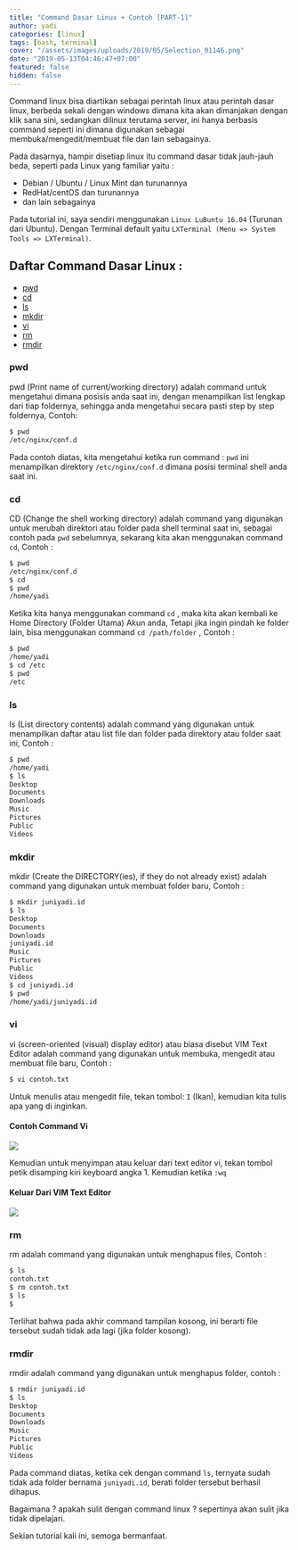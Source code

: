 ```yaml
---
title: "Command Dasar Linux + Contoh [PART-1]"
author: yadi
categories: [linux]
tags: [bash, terminal]
cover: "/assets/images/uploads/2019/05/Selection_01146.png"
date: "2019-05-13T04:46:47+07:00"
featured: false
hidden: false
---
```


Command linux bisa diartikan sebagai perintah linux atau perintah dasar linux, berbeda sekali dengan windows dimana kita akan dimanjakan dengan klik sana sini, sedangkan dilinux terutama server, ini hanya berbasis command seperti ini dimana digunakan sebagai membuka/mengedit/membuat file dan lain sebagainya.

Pada dasarnya, hampir disetiap linux itu command dasar tidak jauh-jauh beda, seperti pada Linux yang familiar yaitu :

- Debian / Ubuntu / Linux Mint dan turunannya
- RedHat/centOS dan turunannya
- dan lain sebagainya

Pada tutorial ini, saya sendiri menggunakan `Linux LuBuntu 16.04` (Turunan dari Ubuntu). Dengan Terminal default yaitu `LXTerminal (Menu => System Tools => LXTerminal)`.

## Daftar Command Dasar Linux :

- [pwd](#pwd)
- [cd](#cd)
- [ls](#ls)
- [mkdir](#mkdir)
- [vi](#vi)
- [rm](#rm)
- [rmdir](#rmdir)

### pwd

pwd (Print name of current/working directory) adalah command untuk mengetahui dimana posisis anda saat ini, dengan menampilkan list lengkap dari tiap foldernya, sehingga anda mengetahui secara pasti step by step foldernya, Contoh:

```bash
$ pwd
/etc/nginx/conf.d
```

Pada contoh diatas, kita mengetahui ketika run command : `pwd` ini menampilkan direktory `/etc/nginx/conf.d` dimana posisi terminal shell anda saat ini.

### cd

CD (Change the shell working directory) adalah command yang digunakan untuk merubah direktori atau folder pada shell terminal saat ini, sebagai contoh pada `pwd` sebelumnya, sekarang kita akan menggunakan command `cd`, Contoh :

```bash
$ pwd
/etc/nginx/conf.d
$ cd
$ pwd
/home/yadi
```

Ketika kita hanya menggunakan command `cd` , maka kita akan kembali ke Home Directory (Folder Utama) Akun anda, Tetapi jika ingin pindah ke folder lain, bisa menggunakan command `cd /path/folder` , Contoh :

```bash
$ pwd
/home/yadi
$ cd /etc
$ pwd
/etc
```

### ls

ls (List directory contents) adalah command yang digunakan untuk menampilkan daftar atau list file dan folder pada direktory atau folder saat ini, Contoh :

```bash
$ pwd
/home/yadi
$ ls
Desktop
Documents
Downloads
Music
Pictures
Public
Videos
```

### mkdir

mkdir (Create the DIRECTORY(ies), if they do not already exist) adalah command yang digunakan untuk membuat folder baru, Contoh :

```bash
$ mkdir juniyadi.id
$ ls
Desktop
Documents
Downloads
juniyadi.id
Music
Pictures
Public
Videos
$ cd juniyadi.id
$ pwd
/home/yadi/juniyadi.id
```

### vi

vi (screen-oriented (visual) display editor) atau biasa disebut VIM Text Editor adalah command yang digunakan untuk membuka, mengedit atau membuat file baru, Contoh :

```bash
$ vi contoh.txt
```

Untuk menulis atau mengedit file, tekan tombol: `I` (Ikan), kemudian kita tulis apa yang di inginkan.

#### Contoh Command Vi

![](/assets/images/uploads/2019/05/Selection_01147.png)

Kemudian untuk menyimpan atau keluar dari text editor vi, tekan tombol petik disamping kiri keyboard angka 1. Kemudian ketika `:wq`

#### Keluar Dari VIM Text Editor

![](/assets/images/uploads/2019/05/Selection_01148.png)

### rm

rm adalah command yang digunakan untuk menghapus files, Contoh :

```bash
$ ls
contoh.txt
$ rm contoh.txt
$ ls
$
```

Terlihat bahwa pada akhir command tampilan kosong, ini berarti file tersebut sudah tidak ada lagi (jika folder kosong).

### rmdir

rmdir adalah command yang digunakan untuk menghapus folder, contoh :

```bash
$ rmdir juniyadi.id
$ ls
Desktop
Documents
Downloads
Music
Pictures
Public
Videos
```

Pada command diatas, ketika cek dengan command `ls`, ternyata sudah tidak ada folder bernama `juniyadi.id`, berati folder tersebut berhasil dihapus.

Bagaimana ? apakah sulit dengan command linux ? sepertinya akan sulit jika tidak dipelajari.

Sekian tutorial kali ini, semoga bermanfaat.
